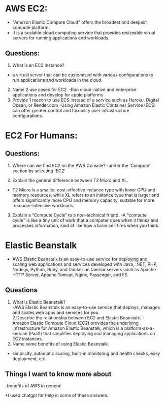 # AWS EC2: 
- "Amazon Elastic Compute Cloud" offers the broadest and deepest compute platform.  
- It is a scalable cloud computing service that provides resizeable virual servers for running applications and workloads.

  
## Questions:   
1. What is an EC2 Instance?
- a virtual server that can be customized with various configurations to run applications and workloads in the cloud.

2. Name 2 use cases for EC2.
-Run cloud-native and enterprise applications and develop for apple platforms
3. Provide 1 reason to use ECS instead of a service such as Heroku, Digital Ocean, or Render.com
-Using Amazon Elastic Container Service (ECS) can offer greater control and flexibility over infrastructure configurations.

# EC2 For Humans:  

## Questions:  
1. Where can we find EC2 on the AWS Console?
-under the 'Compute' section by selecting 'EC2'

2. Explain the general difference between T2 Micro and XL.
- T2 Micro is a smaller, cost-effective instance type with lower CPU and memory resources, while XL refers to an instance type that is larger and offers significantly more CPU and memory capacity, suitable for more resource-intensive workloads.

3. Explain a “Compute Cycle” to a non-technical friend.
-A "compute cycle" is like a tiny unit of work that a computer does when it thinks and processes information, kind of like how a brain cell fires when you think.

# Elastic Beanstalk  
- AWS Elastic Beanstalk is an easy-to-use service for deploying and scaling web applications and services developed with Java, .NET, PHP, Node.js, Python, Ruby, and Docker on familiar servers such as Apache HTTP Server, Apache Tomcat, Nginx, Passenger, and IIS.   

## Questions  
1. What is Elastic Beanstalk?  
-AWS Elastic Beanstalk is an easy-to-use service that deploys, manages and scales web apps and services for you.  
2.Describe the relationship between EC2 and Elastic Beanstalk.
-Amazon Elastic Compute Cloud (EC2) provides the underlying infrastructure for Amazon Elastic Beanstalk, which is a platform-as-a-service (PaaS) that simplifies deploying and managing applications on EC2 instances.
3. Name some benefits of using Elastic Beanstalk.
- simplicity, automatic scaling, built-in monitoring and health checks, easy deployment, etc.


## Things I want to know more about  
-benefits of AWS in general.  

*I used chatgpt for help in some of these answers.  























